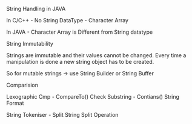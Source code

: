 String Handling in JAVA

In C/C++ - No String DataType - Character Array

In JAVA - Character Array is Different from String datatype

String Immutability

Strings are immutable and their values cannot be changed. Every time a manipulation is done a new string object has to be created.

So for mutable strings -> use String Builder or String Buffer

Comparision

Lexographic Cmp - CompareTo()
Check Substring - Contians()
String Format

String Tokeniser - Split
String Split Operation